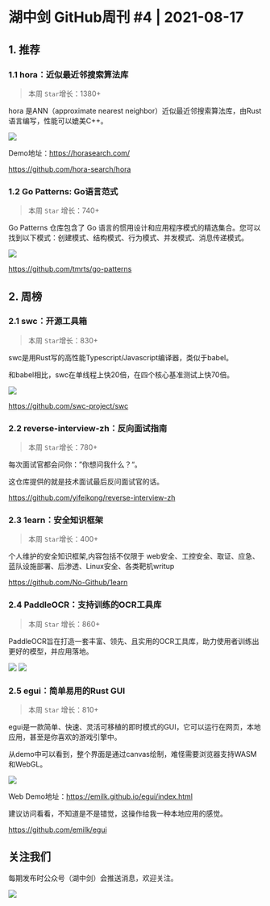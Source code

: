 # 湖中剑 GitHub周刊 #4 | 2021-08-17

## 1. 推荐

### 1.1 hora：近似最近邻搜索算法库

> 本周 `Star`增长：1380+

hora 是ANN（approximate nearest neighbor）近似最近邻搜索算法库，由Rust语言编写，性能可以媲美C++。

![](https://gitee.com/ineo6/assets/raw/master/WX20210816-231415.png)

Demo地址：https://horasearch.com/

https://github.com/hora-search/hora

### 1.2 Go Patterns: Go语言范式

> 本周 `Star` 增长：740+

Go Patterns 仓库包含了 Go 语言的惯用设计和应用程序模式的精选集合。您可以找到以下模式：创建模式、结构模式、行为模式、并发模式、消息传递模式。

![](https://gitee.com/ineo6/assets/raw/master/20210817185903.png)

https://github.com/tmrts/go-patterns

## 2. 周榜

### 2.1 swc：开源工具箱

> 本周 `Star`增长：830+

swc是用Rust写的高性能Typescript/Javascript编译器，类似于babel。

和babel相比，swc在单线程上快20倍，在四个核心基准测试上快70倍。

![](https://gitee.com/ineo6/assets/raw/master/20210817183942.png)

https://github.com/swc-project/swc

### 2.2 reverse-interview-zh：反向面试指南

> 本周 `Star`增长：780+

每次面试官都会问你：”你想问我什么？“。

这仓库提供的就是技术面试最后反问面试官的话。

https://github.com/yifeikong/reverse-interview-zh

### 2.3 1earn：安全知识框架

> 本周 `Star`增长：400+

个人维护的安全知识框架,内容包括不仅限于 web安全、工控安全、取证、应急、蓝队设施部署、后渗透、Linux安全、各类靶机writup

https://github.com/No-Github/1earn

### 2.4 PaddleOCR：支持训练的OCR工具库

> 本周 `Star` 增长：860+

PaddleOCR旨在打造一套丰富、领先、且实用的OCR工具库，助力使用者训练出更好的模型，并应用落地。

![](https://gitee.com/ineo6/assets/raw/master/20210816232709.png)
![](https://gitee.com/ineo6/assets/raw/master/20210816232718.png)


### 2.5 egui：简单易用的Rust GUI

> 本周 `Star` 增长：810+

egui是一款简单、快速、灵活可移植的即时模式的GUI，它可以运行在网页，本地应用，甚至是你喜欢的游戏引擎中。

从demo中可以看到，整个界面是通过canvas绘制，难怪需要浏览器支持WASM和WebGL。

![](https://gitee.com/ineo6/assets/raw/master/WX20210817-123340@2x.png)

Web Demo地址：https://emilk.github.io/egui/index.html

建议访问看看，不知道是不是错觉，这操作给我一种本地应用的感觉。

https://github.com/emilk/egui

## 关注我们

每期发布时公众号（湖中剑）会推送消息，欢迎关注。

![](https://cdn.jsdelivr.net/gh/ineo6/weekly/assets/qrcode_for_wechat.jpg)
